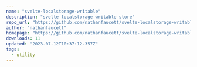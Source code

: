 ```yaml
---
name: "svelte-localstorage-writable"
description: "svelte localstorage writable store"
repo_url: "https://github.com/nathanfaucett/svelte-localstorage-writable"
author: "nathanfaucett"
homepage: "https://github.com/nathanfaucett/svelte-localstorage-writable#readme"
downloads: 11
updated: "2023-07-12T10:37:12.357Z"
tags: 
  - utility
---
```

